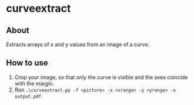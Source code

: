 curveextract
============

About
-----

Extracts arrays of x and y values from an image of a curve.


How to use
----------

1. Crop your image, so that only the curve is visible and the axes coincide with the margin.
2. Run ``.\curveextract.py -f <picture> -x <xrange> -y <yrange> -o output.pdf``.
